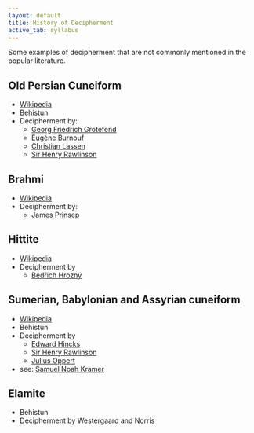 ```yaml
---
layout: default
title: History of Decipherment
active_tab: syllabus
---
```


Some examples of decipherment that are not commonly mentioned in the popular literature.

## Old Persian Cuneiform

* [Wikipedia](https://en.wikipedia.org/wiki/Old_Persian_cuneiform)
* Behistun
* Decipherment by:
    * [Georg Friedrich Grotefend](https://en.wikipedia.org/wiki/Georg_Friedrich_Grotefend)
    * [Eugène Burnouf](https://en.wikipedia.org/wiki/Eug%C3%A8ne_Burnouf)
    * [Christian Lassen](https://en.wikipedia.org/wiki/Christian_Lassen)
    * [Sir Henry Rawlinson](https://en.wikipedia.org/wiki/Sir_Henry_Rawlinson,_1st_Baronet)

## Brahmi

* [Wikipedia](https://en.wikipedia.org/wiki/Brahmi_script)
* Decipherment by:
    * [James Prinsep](https://en.wikipedia.org/wiki/James_Prinsep)

## Hittite

* [Wikipedia](https://en.wikipedia.org/wiki/Hittite_language)
* Decipherment by
    * [Bedřich Hrozný](https://en.wikipedia.org/wiki/Bed%C5%99ich_Hrozn%C3%BD)

## Sumerian, Babylonian and Assyrian cuneiform

* [Wikipedia](https://en.wikipedia.org/wiki/Sumerian_language)
* Behistun
* Decipherment by
    * [Edward Hincks](https://en.wikipedia.org/wiki/Edward_Hincks)
    * [Sir Henry Rawlinson](https://en.wikipedia.org/wiki/Sir_Henry_Rawlinson,_1st_Baronet)
    * [Julius Oppert](https://en.wikipedia.org/wiki/Julius_Oppert)
* see: [Samuel Noah Kramer](https://en.wikipedia.org/wiki/Samuel_Noah_Kramer)

## Elamite

* Behistun
* Decipherment by Westergaard and Norris
